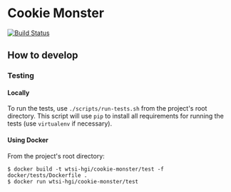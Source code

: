 # Cookie Monster
[![Build Status](https://travis-ci.org/wtsi-hgi/cookie-monster.svg)](https://travis-ci.org/wtsi-hgi/cookie-monster)

## How to develop
### Testing
#### Locally
To run the tests, use ``./scripts/run-tests.sh`` from the project's root directory. This script will use ``pip`` to 
install all requirements for running the tests (use `virtualenv` if necessary).

#### Using Docker
From the project's root directory:
```
$ docker build -t wtsi-hgi/cookie-monster/test -f docker/tests/Dockerfile .
$ docker run wtsi-hgi/cookie-monster/test
```